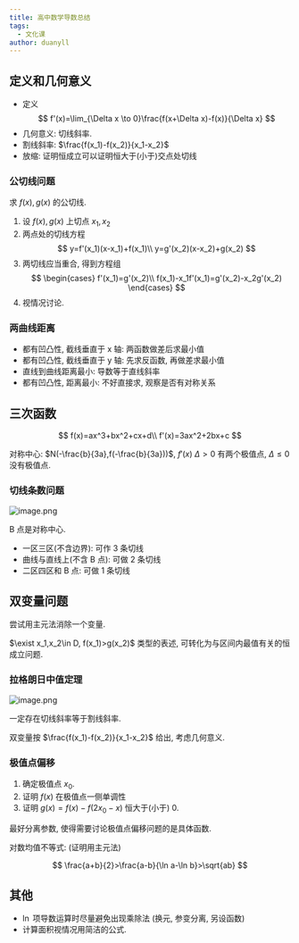 ```yaml
---
title: 高中数学导数总结
tags:
  - 文化课
author: duanyll
---
```


## 定义和几何意义

- 定义
  $$
  f'(x)=\lim_{\Delta x \to 0}\frac{f(x+\Delta x)-f(x)}{\Delta x}
  $$
- 几何意义: 切线斜率.
- 割线斜率: $\frac{f(x_1)-f(x_2)}{x_1-x_2}$
- 放缩: 证明恒成立可以证明恒大于(小于)交点处切线

### 公切线问题

求 $f(x), g(x)$ 的公切线.

1. 设 $f(x), g(x)$ 上切点 $x_1,x_2$
2. 两点处的切线方程
   $$
   y=f'(x_1)(x-x_1)+f(x_1)\\
   y=g'(x_2)(x-x_2)+g(x_2)
   $$
3. 两切线应当重合, 得到方程组
   $$
   \begin{cases}
      f'(x_1)=g'(x_2)\\
      f(x_1)-x_1f'(x_1)=g'(x_2)-x_2g'(x_2)
   \end{cases}
   $$
4. 视情况讨论.

### 两曲线距离

- 都有凹凸性, 截线垂直于 x 轴: 两函数做差后求最小值
- 都有凹凸性, 截线垂直于 y 轴: 先求反函数, 再做差求最小值
- 直线到曲线距离最小: 导数等于直线斜率
- 都有凹凸性, 距离最小: 不好直接求, 观察是否有对称关系

## 三次函数

$$
f(x)=ax^3+bx^2+cx+d\\
f'(x)=3ax^2+2bx+c
$$

对称中心: $N(-\frac{b}{3a},f(-\frac{b}{3a}))$, $f'(x)$ $\Delta>0$ 有两个极值点, $\Delta \leq 0$ 没有极值点.

### 切线条数问题

![image.png](https://img.duanyll.com/img/SR7hEMBZaKsfJlV.png)

B 点是对称中心.

- 一区三区(不含边界): 可作 3 条切线
- 曲线与直线上(不含 B 点): 可做 2 条切线
- 二区四区和 B 点: 可做 1 条切线

## 双变量问题

尝试用主元法消除一个变量.

$\exist x_1,x_2\in D, f(x_1)>g(x_2)$ 类型的表述, 可转化为与区间内最值有关的恒成立问题.

### 拉格朗日中值定理

![image.png](https://img.duanyll.com/img/zcjyXLPEwelpFDR.png)

一定存在切线斜率等于割线斜率.

双变量按 $\frac{f(x_1)-f(x_2)}{x_1-x_2}$ 给出, 考虑几何意义.

### 极值点偏移

1. 确定极值点 $x_0$.
2. 证明 $f(x)$ 在极值点一侧单调性
3. 证明 $g(x)=f(x)-f(2x_0-x)$ 恒大于(小于) 0.

最好分离参数, 使得需要讨论极值点偏移问题的是具体函数.

对数均值不等式: (证明用主元法)

$$
\frac{a+b}{2}>\frac{a-b}{\ln a-\ln b}>\sqrt{ab}
$$

## 其他

- $\ln$ 项导数运算时尽量避免出现乘除法 (换元, 参变分离, 另设函数)
- 计算面积视情况用简洁的公式.
